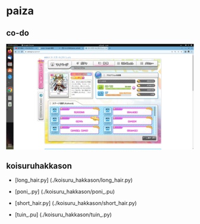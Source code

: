 # paiza 

## co-do
![Coding Girl](codinggirl.png)

## koisuruhakkason
- [long_hair.py] (./koisuru_hakkason/long_hair.py)

- [poni_.py] (./koisuru_hakkason/poni_.pu)

- [short_hair.py] (./koisuru_hakkason/short_hair.py)

- [tuin_.pu] (./koisuru_hakkason/tuin_.py)

 

